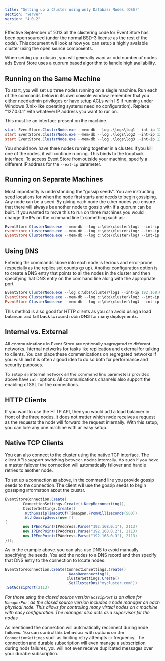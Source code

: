 ```yaml
---
title: "Setting up a Cluster using only Database Nodes (OSS)"
section: "Server"
version: "4.0.2"
---
```


Effective September of 2013 <!-- TODO: A version might be better --> all the clustering code for Event Store has been open sourced (under the normal BSD-3 license as the rest of the code). This document will look at how you can setup a highly available cluster using the open source components.

<!-- TODO: I think there's a much better way of saying all this -->

When setting up a cluster, you will generally want an odd number of nodes ads Event Store uses a quorum based algorithm to handle high availability.

## Running on the Same Machine

To start, you will set up three nodes running on a single machine. Run each of the commands below in its own console window, remember that you either need admin privileges or have setup ACLs with IIS if running under Windows (Unix-like operating systems need no configuration). Replace "127.0.0.1" with whatever IP address you want to run on.

<span class="note--warning">This must be an interface present on the machine.</span>

```powershell
start EventStore.ClusterNode.exe --mem-db --log .\logs\log1 --int-ip 127.0.0.1 --ext-ip 127.0.0.1 --int-tcp-port=1111 --ext-tcp-port=1112 --int-http-port=1113 --ext-http-port=1114 --cluster-size=3 --discover-via-dns=false --gossip-seed=127.0.0.1:2113,127.0.0.1:3113
start EventStore.ClusterNode.exe --mem-db --log .\logs\log2 --int-ip 127.0.0.1 --ext-ip 127.0.0.1 --int-tcp-port=2111 --ext-tcp-port=2112 --int-http-port=2113 --ext-http-port=2114 --cluster-size=3 --discover-via-dns=false --gossip-seed=127.0.0.1:1113,127.0.0.1:3113
start EventStore.ClusterNode.exe --mem-db --log .\logs\log3 --int-ip 127.0.0.1 --ext-ip 127.0.0.1 --int-tcp-port=3111 --ext-tcp-port=3112 --int-http-port=3113 --ext-http-port=3114 --cluster-size=3 --discover-via-dns=false --gossip-seed=127.0.0.1:1113,127.0.0.1:2113
```

You should now have three nodes running together in a cluster. If you kill one of the nodes, it will continue running. This binds to the loopback interface. To access Event Store from outside your machine, specify a different IP address for the `--ext-ip` parameter.

## Running on Separate Machines

Most importantly is understanding the "gossip seeds". You are instructing seed locations for when the node first starts and needs to begin gossiping. Any node can be a seed. By giving each node the other nodes you ensure that there will always be another node to gossip with if a quorum can be built. If you wanted to move this to run on three machines you would change the IPs on the command line to something such as:

```powershell
EventStore.ClusterNode.exe --mem-db --log c:\dbs\cluster\log1 --int-ip 192.168.0.1 --ext-ip 192.168.0.1 --int-tcp-port=1111 --ext-tcp-port=1112 --int-http-port=2113 --ext-http-port=2114 --cluster-size=3 --discover-via-dns=false --gossip-seed=192.168.0.2:2113,192.168.0.3:2113
EventStore.ClusterNode.exe --mem-db --log c:\dbs\cluster\log2 --int-ip 192.168.0.2 --ext-ip 192.168.0.2 --int-tcp-port=1111 --ext-tcp-port=1112 --int-http-port=2113 --ext-http-port=2114 --cluster-size=3 --discover-via-dns=false --gossip-seed=192.168.0.1:2113,192.168.0.3:2113
EventStore.ClusterNode.exe --mem-db --log c:\dbs\cluster\log3 --int-ip 192.168.0.3 --ext-ip 192.168.0.3 --int-tcp-port=1111 --ext-tcp-port=1112 --int-http-port=2113 --ext-http-port=2114 --cluster-size=3 --discover-via-dns=false --gossip-seed=192.168.0.1:2113,192.168.0.2:2113
```

## Using DNS

Entering the commands above into each node is tedious and error-prone (especially as the replica set counts go up). Another configuration option is to create a DNS entry that points to all the nodes in the cluster and then specifying that DNS entry on the command line along with the appropriate port

```powershell
EventStore.ClusterNode.exe --log c:\dbs\cluster\log1 --int-ip 192.168.0.1 --ext-ip 192.168.0.1 --int-tcp-port=1111 --ext-tcp-port=1112 --int-http-port=2113 --ext-http-port=2114 --cluster-size=3 --cluster-dns mydomain.com --cluster-gossip-port=2113
EventStore.ClusterNode.exe --mem-db --log c:\dbs\cluster\log2 --int-ip 192.168.0.2 --ext-ip 192.168.0.2 --int-tcp-port=1111 --ext-tcp-port=1112 --int-http-port=2113 --ext-http-port=2114 --cluster-size=3 --cluster-dns mydomain.com --cluster-gossip-port=2113
EventStore.ClusterNode.exe --mem-db --log c:\dbs\cluster\log3 --int-ip 192.168.0.3 --ext-ip 192.168.0.3 --int-tcp-port=1111 --ext-tcp-port=1112 --int-http-port=2113 --ext-http-port=2114 --cluster-size=3 --cluster-dns mydomain.com --cluster-gossip-port=2113
```

<span class="note--warning">This method is also good for HTTP clients as you can avoid using a load balancer and fall back to round robin DNS for many deployments.</span>

## Internal vs. External

All communications in Event Store are optionally segregated to different networks. Internal networks for tasks like replication and external for talking to clients. You can place these communications on segregated networks if you wish and it is often a good idea to do so both for performance and security purposes.

To setup an internal network all the command line parameters provided above have `int-` options. All communications channels also support the enabling of SSL for the connections.

<!-- TODO: How? Is this the same as below? -->

## HTTP Clients

If you want to use the HTTP API, then you would add a load balancer in front of the three nodes. It does not matter which node receives a request as the requests the node will forward the request internally. With this setup, you can lose any one machine with an easy setup. <!-- TODO: What does this mean? -->

## Native TCP Clients

You can also connect to the cluster using the native TCP interface. The client APIs support switching between nodes internally. As such if you have a master failover the connection will automatically failover and handle retries to another node.

To set up a connection as above, in the command line you provide gossip seeds to the connection. The client will use the gossip seeds to begin gossiping information about the cluster.

```csharp
EventStoreConnection.Create(
        ConnectionSettings.Create().KeepReconnecting(),
        ClusterSettings.Create()
        .WithGossipTimeoutOf(TimeSpan.FromMilliseconds(500))
        .WithGossipSeeds(new []
{
        new IPEndPoint(IPAddress.Parse("192.168.0.1"), 2113),
        new IPEndPoint(IPAddress.Parse("192.168.0.2"), 2113),
        new IPEndPoint(IPAddress.Parse("192.168.0.3"), 2113)
}));
```

As in the example above, you can also use DNS to avoid manually specifying the seeds. You add the nodes to a DNS record and then specify that DNS entry to the connection to locate nodes.

```csharp
EventStoreConnection.Create(ConnectionSettings.Create()
                            .KeepReconnecting(),
                            ClusterSettings.Create()
                            .SetClusterDns("mycluster.com"))
.SetGossipPort(2113)
```

_For those using the closed source version `GossipPort` is an alias for `ManagerPort` as the closed source version includes a node manager on each physical node. This allows for controlling many virtual nodes on a machine with easy configuration. The manager also acts as a supervisor for the nodes_

As mentioned the connection will automatically reconnect during node failures. You can control this behaviour with options on the `ConnectionSettings` such as limiting retry attempts or frequency. The connection and durable subscription will even manage a subscription during node failures, you will not even receive duplicated messages over your durable subscription.
